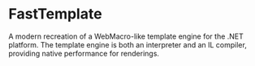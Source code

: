 FastTemplate
============

A modern recreation of a WebMacro-like template engine for the .NET platform.  The template engine is both an interpreter and an IL compiler, providing native performance for renderings.
